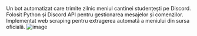 Un bot automatizat care trimite zilnic meniul cantinei studențești pe Discord.
Folosit Python și Discord API pentru gestionarea mesajelor și comenzilor.
Implementat web scraping pentru extragerea automată a meniului din sursa oficială.
![image](https://github.com/user-attachments/assets/ecef2dc5-1c15-4f51-a938-10a60d85f2f8)
